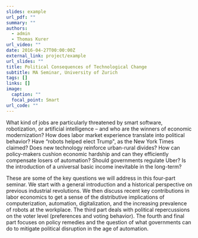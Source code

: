 ```yaml
---
slides: example
url_pdf: ""
summary: ""
authors:
  - admin
  - Thomas Kurer
url_video: ""
date: 2016-04-27T00:00:00Z
external_link: project/example
url_slides: ""
title: Political Consequences of Technological Change
subtitle: MA Seminar, University of Zurich
tags: []
links: []
image:
  caption: ""
  focal_point: Smart
url_code: ""
---
```

What kind of jobs are particularly threatened by smart software, robotization, or artificial intelligence – and who are the winners of economic modernization? How does labor market experience translate into political behavior? Have “robots helped elect Trump", as the New York Times claimed? Does new technology reinforce urban-rural divides? How can policy-makers cushion economic hardship and can they efficiently compensate losers of automation? Should governments regulate Uber? Is the introduction of a universal basic income inevitable in the long-term?

These are some of the key questions we will address in this four-part seminar. We start with a general introduction and a historical perspective on previous industrial revolutions. We then discuss recent key contributions in labor economics to get a sense of the distributive implications of computerization, automation, digitalization, and the increasing prevalence of robots at the workplace. The third part deals with political repercussions on the voter level (preferences and voting behavior). The fourth and final part focuses on policy remedies and the question of what governments can do to mitigate political disruption in the age of automation.